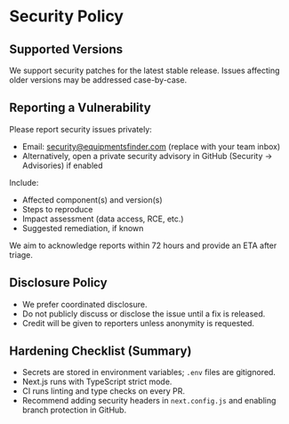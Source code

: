# Security Policy

## Supported Versions

We support security patches for the latest stable release. Issues affecting older versions may be addressed case-by-case.

## Reporting a Vulnerability

Please report security issues privately:

- Email: security@equipmentsfinder.com (replace with your team inbox)
- Alternatively, open a private security advisory in GitHub (Security → Advisories) if enabled

Include:

- Affected component(s) and version(s)
- Steps to reproduce
- Impact assessment (data access, RCE, etc.)
- Suggested remediation, if known

We aim to acknowledge reports within 72 hours and provide an ETA after triage.

## Disclosure Policy

- We prefer coordinated disclosure.
- Do not publicly discuss or disclose the issue until a fix is released.
- Credit will be given to reporters unless anonymity is requested.

## Hardening Checklist (Summary)

- Secrets are stored in environment variables; `.env` files are gitignored.
- Next.js runs with TypeScript strict mode.
- CI runs linting and type checks on every PR.
- Recommend adding security headers in `next.config.js` and enabling branch protection in GitHub.
